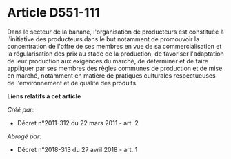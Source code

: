 # Article D551-111

Dans le secteur de la banane, l'organisation de producteurs est constituée à l'initiative des producteurs dans le but
notamment de promouvoir la concentration de l'offre de ses membres en vue de sa commercialisation et la régularisation des
prix au stade de la production, de favoriser l'adaptation de leur production aux exigences du marché, de déterminer et de
faire appliquer par ses membres des règles communes de production et de mise en marché, notamment en matière de pratiques
culturales respectueuses de l'environnement et de qualité des produits.

**Liens relatifs à cet article**

_Créé par_:

  - Décret n°2011-312 du 22 mars 2011 - art. 2

_Abrogé par_:

  - Décret n°2018-313 du 27 avril 2018 - art. 1
